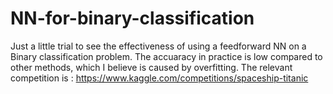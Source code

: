 # NN-for-binary-classification
Just a little trial to see the effectiveness of using a feedforward NN on a Binary classification problem.
The accuaracy in practice is low compared to other methods, which I believe is caused by overfitting.
The relevant competition is :
https://www.kaggle.com/competitions/spaceship-titanic
